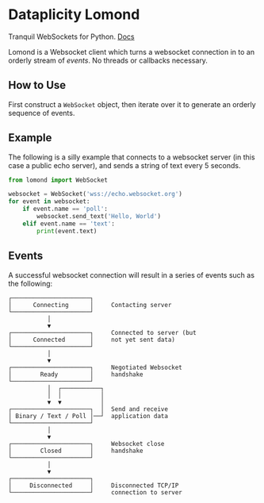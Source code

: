 # Dataplicity Lomond

Tranquil WebSockets for Python. [Docs](https://lomond.readthedocs.io/)

Lomond is a Websocket client which turns a websocket connection in to
an orderly stream of _events_. No threads or callbacks necessary.

## How to Use

First construct a `WebSocket` object, then iterate over it to generate
an orderly sequence of events.

## Example

The following is a silly example that connects to a websocket server
(in this case a public echo server), and sends a string of text
every 5 seconds.


```python
from lomond import WebSocket

websocket = WebSocket('wss://echo.websocket.org')
for event in websocket:
    if event.name == 'poll':
        websocket.send_text('Hello, World')
    elif event.name == 'text':
        print(event.text)
```


## Events

A successful websocket connection will result in a series of events
such as the following:

```
┌──────────────────────┐
│      Connecting      │     Contacting server
└──────────────────────┘
           │
           ▼
┌──────────────────────┐     Connected to server (but
│      Connected       │     not yet sent data)
└──────────────────────┘
           │
           ▼
┌──────────────────────┐     Negotiated Websocket
│        Ready         │     handshake
└──────────────────────┘
           │  ┌───────────┐
           │  │           │
           ▼  ▼           │
┌──────────────────────┐  │  Send and receive
│ Binary / Text / Poll │──┘  application data
└──────────────────────┘
           │
           ▼
┌──────────────────────┐     Websocket close
│        Closed        │     handshake
└──────────────────────┘
           │
           ▼
┌──────────────────────┐
│     Disconnected     │     Disconnected TCP/IP
└──────────────────────┘     connection to server
```
